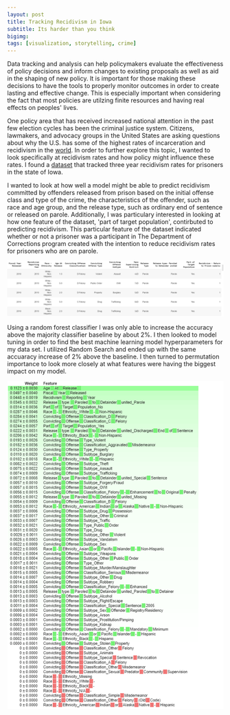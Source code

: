 ```yaml
---
layout: post
title: Tracking Recidivism in Iowa
subtitle: Its harder than you think 
bigimg:
tags: [visualization, storytelling, crime]
---
```


Data tracking and analysis can help policymakers evaluate the effectiveness of policy decisions and inform changes to existing proposals as well as aid in the shaping of new policy. It is important for those making these decisions to have the tools to properly monitor outcomes in order to create lasting and effective change. This is especially important when considering the fact that most policies are utilzing finite resources and having real effects on peoples' lives.  

One policy area that has received increased national attention in the past few election cycles has been the criminal justice system. Citizens, lawmakers, and advocacy groups in the United States are asking questions about why the U.S. has some of the highest rates of incarceration and recidivism in the [world](https://www.businessinsider.com/why-norways-prison-system-is-so-successful-2014-12). In order to further explore this topic, I wanted to look specifically at recidivism rates and how policy might influence these rates. I found a [dataset](https://www.kaggle.com/slonnadube/recidivism-for-offenders-released-from-prison) that tracked three year recidivism rates for prisoners in the state of Iowa.

I wanted to look at how well a model might be able to predict recidivism committed by offenders released from prison based on the initial offense class and type of the crime, the characteristics of the offender, such as race and age group, and the release type, such as ordinary end of sentence or released on parole. Additionally, I was particulary interested in looking at how one feature of the dataset, 'part of target population', contirbuted to predicting recidivism. This particular feature of the dataset indicated whether or not a prisoner was a participant in The Department of Corrections program created with the intention to reduce recidivism rates for prisoners who are on parole. 

![datasetgraphic](/img/datasetproject2head.PNG)

Using a random forest classifier I was only able to increase the accuracy above the majority classifier baseline by about 2%. I then looked to model tuning in order to find the best machine learning model hyperparameters for my data set. I utilized Random Search and ended up with the same accuaracy increase of 2% above the baseline. I then turned to permutation importance to look more closely at what features were having the biggest impact on my model. 

![permutationimportancechart](/img/permutationimportanceunit2project.PNG)



